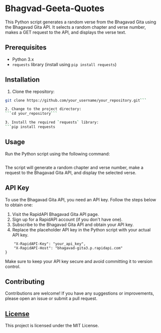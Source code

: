 # Bhagvad-Geeta-Quotes

This Python script generates a random verse from the Bhagavad Gita using the Bhagavad Gita API. It selects a random chapter and verse number, makes a GET request to the API, and displays the verse text.

## Prerequisites

- Python 3.x
- `requests` library (install using `pip install requests`)

## Installation

1. Clone the repository:
```bash
git clone https://github.com/your_username/your_repository.git```

2. Change to the project directory:
```cd your_repository```

3. Install the required `requests` library:
```pip install requests
```

## Usage
Run the Python script using the following command:
```python random_verse.py
```

The script will generate a random chapter and verse number, make a request to the Bhagavad Gita API, and display the selected verse.

## API Key
To use the Bhagavad Gita API, you need an API key. Follow the steps below to obtain one:

1. Visit the RapidAPI Bhagavad Gita API page.
2. Sign up for a RapidAPI account (if you don't have one).
3. Subscribe to the Bhagavad Gita API and obtain your API key.
4. Replace the placeholder API key in the Python script with your actual API key.

```headers = {
    "X-RapidAPI-Key": "your_api_key",
    "X-RapidAPI-Host": "bhagavad-gita3.p.rapidapi.com"
}
```
Make sure to keep your API key secure and avoid committing it to version control.

## Contributing
Contributions are welcome! If you have any suggestions or improvements, please open an issue or submit a pull request.

## [License](/LICENSE)
This project is licensed under the MIT License. 

